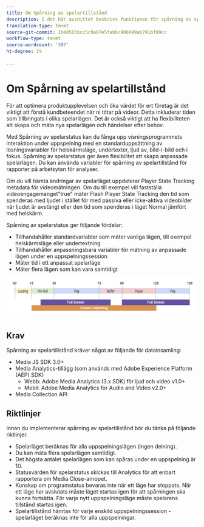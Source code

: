 ```yaml
---
title: Om Spårning av spelartillstånd
description: I det här avsnittet beskrivs funktionen för spårning av spelartillstånd, inklusive krav och riktlinjer för implementering och rapportering av spelarlägen.
translation-type: tm+mt
source-git-commit: 1b48565bcc5c9a87e5fabbc906049ab791bf89cc
workflow-type: tm+mt
source-wordcount: '397'
ht-degree: 1%

---
```



# Om Spårning av spelartillstånd

För att optimera produktupplevelsen och öka värdet för ert företag är det viktigt att förstå kundbeteendet när ni tittar på videor. Detta inkluderar tiden som tillbringats i olika spelarlägen.  Det är också viktigt att ha flexibiliteten att skapa och mäta nya spelarlägen och händelser efter behov.

Med Spårning av spelarstatus kan du fånga upp visningsprogrammets interaktion under uppspelning med en standarduppsättning av lösningsvariabler för helskärmsläge, undertexter, ljud av, bild-i-bild och i fokus.  Spårning av spelarstatus ger även flexibilitet att skapa anpassade spelarlägen. Du kan använda variabler för spårning av spelartillstånd för rapporter på arbetsytan för analyser.

Om du vill hämta ändringar av spelarläget uppdaterar Player State Tracking metadata för videomätningen. Om du till exempel vill fastställa videoengagemanget&quot;true&quot; mäter Flash Player State Tracking den tid som spenderas med ljudet i stället för med passiva eller icke-aktiva videobilder när ljudet är avstängt eller den tid som spenderas i läget Normal jämfört med helskärm.

Spårning av spelarstatus ger följande fördelar:

* Tillhandahåller standardvariabler som mäter vanliga lägen, till exempel helskärmsläge eller undertextning
* Tillhandahåller anpassningsbara variabler för mätning av anpassade lägen under en uppspelningssession
* Mäter tid i ett anpassat spelarläge
* Mäter flera lägen som kan vara samtidigt

![Spårning av spelartillstånd](assets/player_state_tracking.png)

## Krav

Spårning av spelartillstånd kräver något av följande för datainsamling:
* Media JS SDK 3.0+
* Media Analytics-tillägg (som används med Adobe Experience Platform (AEP) SDK)
   * Webb: Adobe Media Analytics (3.x SDK) för ljud och video v1.0+
   * Mobil: Adobe Media Analytics for Audio and Video v2.0+
* Media Collection API

## Riktlinjer

Innan du implementerar spårning av spelartillstånd bör du tänka på följande riktlinjer.

* Spelarläget beräknas för alla uppspelningslägen (ingen delning).
* Du kan mäta flera spelarlägen samtidigt.
* Det högsta antalet spelarlägen som kan spåras under en uppspelning är 10.
* Statusvärden för spelarstatus skickas till Analytics för att enbart rapportera om Media Close-anropet.
* Kunskap om programstatus bevaras inte när ett läge har stoppats. När ett läge har avslutats måste läget startas igen för att spårningen ska kunna fortsätta. För varje nytt uppspelningsläge måste spelarens tillstånd startas igen.
* Spelartillstånd hämtas för varje enskild uppspelningssession - spelarläget beräknas inte för alla uppspelningar.
